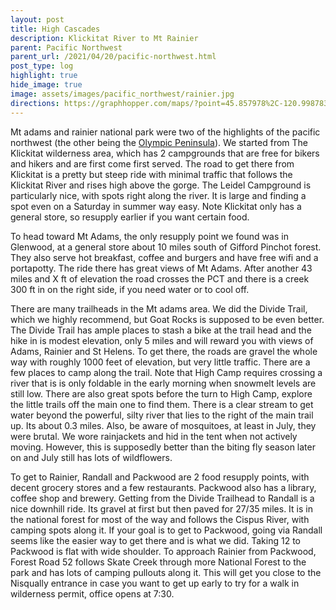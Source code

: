 ```yaml
---
layout: post
title: High Cascades
description: Klickitat River to Mt Rainier
parent: Pacific Northwest
parent_url: /2021/04/20/pacific-northwest.html
post_type: log
highlight: true
hide_image: true
image: assets/images/pacific_northwest/rainier.jpg
directions: https://graphhopper.com/maps/?point=45.857978%2C-120.998783&point=45.999943%2C-121.490679&point=46.26908%2C-121.578655&point=46.535942%2C-121.957211&point=46.60884%2C-121.673026&point=46.723859%2C-121.830139&locale=en-us&elevation=true&profile=bike&use_miles=false&selected_detail=Elevation&layer=TF%20Cycle
---
```


<script src="https://cdn.jsdelivr.net/npm/publicalbum@latest/embed-ui.min.js" async></script>
<div class="pa-carousel-widget"
  data-link="https://photos.app.goo.gl/mvdENWKsh8g6hjFBA"
  data-title="High Cascades"
  data-description="36 new photos added to shared album">
  <object data="https://lh3.googleusercontent.com/IeL03Ki1t8NRZKi_wNyxpnogopf-XvEz2FVg6YwjK4WnOi6WxGP-WXJBhyWti_P_hk9Upwrg3MS9yOr52JLg3afpk2uYttycj_Si-drqOyZEz4XKslmOLVjx1L6PaGf7J6syUMvYEQ=w1920-h1080"></object>
  <object data="https://lh3.googleusercontent.com/dGpZ9xii1nuKDwRI1K7HZPw0Y1MyK3aEkNp7ZiJkFHQNy7MgLEHGRK8nXEOCm3rt7BjXpT2o0ZFm9RqXf-rvJZPThYQ2D-D649rjPxIPDQB4RnbnpHbrBeK4FpGqjdlW7dDfOfDxaQ=w1920-h1080"></object>
  <object data="https://lh3.googleusercontent.com/7Vf7USDneuD2IysBLXn1ZQ1DYIR7Ejc1ZNFjHikqZM5bA7osJt9k5yceVdiRNKUzApAiYeunYSiRkkY493qFTrmG3KO0jmunz5xcqxoX6q0HjwS_isbV76LzhZKydb1FpbCF-QBk8w=w1920-h1080"></object>
  <object data="https://lh3.googleusercontent.com/Pbih6GuQ0dcTYoyCnwr1oQ44q-IBXgZDTIzyIe3ywys-Tmd5iiHG28fRNJAYkgX1cyJkKoMB_Eb9qwLciizi5P4u4AzZfVw9W-kyNPBfzkhSZ4oen9TjHwlnkwaS5NqxtH71p8-l-A=w1920-h1080"></object>
  <object data="https://lh3.googleusercontent.com/jyveH9kgYWYjkGO_4Mvq2jW9fqQownm2Gajk9glsuzVp3gnxZMZayEiVCzhNHeLg7JBa_fQjWjQrJ_WcLfIqx7wmzHzDEoh-Nmy_LfVKMeDEJArOT13auCZd9X6GcLUsbSBhbVp2yQ=w1920-h1080"></object>
  <object data="https://lh3.googleusercontent.com/Lz1ysT4gCNzJ7q8F28VxHorD7emxZBoqbAY408-GWEcQk-PIn7FNdn8AFhTSl21iELKiBYPA4vNd8aMYr8KTVuqsiBCNijZIHIa7f8S9rNKc5Qe37p16Zf5N9workIpO6Kym3dguow=w1920-h1080"></object>
  <object data="https://lh3.googleusercontent.com/cPjH2_I7VCa3pnHQ2UydPaGbUdjBOYB7P7JhMz2sDsFFrdeuFhaHRxTAbNXsPMMSTeyfTdRlOBZ0ROFxK__qrdPkmeDeduGuPZAF26Yq0BswP-lfZzd0f5k7fRpVqAz3vNBHQ5zwcw=w1920-h1080"></object>
  <object data="https://lh3.googleusercontent.com/baeo05bFOBLdAQKnHJD95TAutfNXAaWQMC3zoyNaYsEDvy6OnTtv36-U47_IDsWJ5s2-MMY598YR-TmtVz6pSHoSY5fGS5Nx8CrQHQ5uJohqwsZLjd8DZ_H4YYHDk1mmuj4gEGgMxQ=w1920-h1080"></object>
  <object data="https://lh3.googleusercontent.com/x7dTo70fnqIYfsrdTPVFSLnHIei6JY1JUf9D91ATlDFROYNVJoj6-YXU8LKb2t5rlAw2T6aArHVWBuChFQa2KFTqqXQJiY-y63ezRIkrRM12LdF_o5t2heVSvDiF6cLijipv-tUrYA=w1920-h1080"></object>
  <object data="https://lh3.googleusercontent.com/0xs3obssH_rlcUwSfVnWosdhO705p2WxkLsFXlXZ0W-hgAk9ECa0K5Lr3BCsYO3cjIaZO4fZL7RKVi_cUrv9JzEeMVnIHtps2Him5Pqs-EqmIyZuOd-RYhoWAOcnCeszm3UuSfR2Ww=w1920-h1080"></object>
  <object data="https://lh3.googleusercontent.com/e1hB3qjouuyVXWp8JcsPGyjoDaksyusHavj0oJQAOy66W5V1LL_Ry2SvRfjO2s1VYYeacth_e_Zqqnb3byIFPnpihlfzSM17nH6sfj1zCrv0C2f94iCudXops0L66mS5s2tZnId-tw=w1920-h1080"></object>
  <object data="https://lh3.googleusercontent.com/5m83c94ye8E37iULr8GhpzVWd5GXwVQetu6A2raQ5yWyOeVkEOVZ0C6VVvk79PcBX2oaYiykRl0oEjwIBNKwqenvHP8CYMihmBkXLOCA1cXYsrGEXrw5cGWvOl3Y-oORhnttTuUYLQ=w1920-h1080"></object>
  <object data="https://lh3.googleusercontent.com/vv8-LHq7kZIz9vOVO7AazipC28Y2BGVAadsE1hFyn2tTHF02r31I2dAR8_0QFvzB2sH8LspAyI4B85sR2DtNe4RPlbmTWRKv1pI1yl6JGXFygDRuLJP_W1R8SXb6ivPSprQCBgA7uA=w1920-h1080"></object>
  <object data="https://lh3.googleusercontent.com/uXWbOpRgvMz4vvP0DwqghhXNprjWdJyinVRcN3WOcEQR0JACFkd3RgmqSOBpOB_EdfmWR4Dtb0dyWQbV7J6wIae3yEwSyxchaDzIqle-1m9XZ3k2-tHtkPippBOJ0MnRAd1yNGUFkg=w1920-h1080"></object>
  <object data="https://lh3.googleusercontent.com/7khGdNAkSIn22Rq2V8N7MR3ZPpM4CfvW_aCdy3e41wYv-ZUxAIznAewzpN9qbJoPwEqb9VygT8gxF3GwuoIbNVJgKC1amWGa9TbwpYqWjBzyxFxOehPQcQBHUbQTgIXCkVNL6H9OSg=w1920-h1080"></object>
  <object data="https://lh3.googleusercontent.com/I3MUB0YOM5ofzqxGsh-cJRCjkKM0E9DxmPKzPwYz59NPgfAQrZP5G0XCW9HT_Gyn_BgDh8wsG6tjof-Vqg_JDFno2L8r5Lq-pVI5vLEXNjnXrsuau3Z2RaYxvGJ-mMQiL4KZWWusdw=w1920-h1080"></object>
  <object data="https://lh3.googleusercontent.com/2hFteyFHvaB_EJFqfJMnihHEvJLSgrGg5uSHVwOB6M3m8TH4Ahxms711Hrna07oitYP2x28M7Ejigp5GcqBbzMIzKikD4lbpEaOPydPtw-JjwlKximLQ0ZoN2cqBOj8jOuEa4x9uAg=w1920-h1080"></object>
  <object data="https://lh3.googleusercontent.com/XjwFCaskOQ6wSNqe5CG6o8N9WH4GXkkjJ2shg1hOZNrtQkUMFxkFpmK7NhVvld5SUbXxxlfsxhD9QQzzH5lbh9yrybtfjpt1kqs4Q1mAWPNihNoW3I3oAiec6duQe-yiOsx0aKVeJg=w1920-h1080"></object>
  <object data="https://lh3.googleusercontent.com/AqDsjzoHN84fxiWThecfb2m9PvQXGtmOeXP8kjzFC4ARj-uDuBKZxSANIUhHj5oVhnNI3GUb0-cUYtFnsQUXZAg-U3kITgDiibW_mxwNSF3m7YntOmoOHSvSLu_lcFUqgcorNOQfFQ=w1920-h1080"></object>
  <object data="https://lh3.googleusercontent.com/SAAIevwOKDa7LMLTLMmRLZs75K3_1HdliGYPr51gYxXjAvJv0HteOg4k2lqcwVZdtty8CVP7lz2KaybKx6a696OCnqOJi4OwJKUSJN98A0UZMrCi4Oz1jmYknee-kgn9ECo2LHFdzw=w1920-h1080"></object>
  <object data="https://lh3.googleusercontent.com/obMePVnZD5HOhC0DE1xpbrUaRO5ugt6tklZ4Dm4NqOZ7Ke7nGuILVo3n1ArhYOefyDCUZ3aSMcbIj0ZbX7ERrU_ULyNxyWinRad5lTq09vx_7OtEmkPrIfbFHMMsYjLBU3rDYzRB8g=w1920-h1080"></object>
  <object data="https://lh3.googleusercontent.com/MJ52oPPeaKMDw48H9_TgIA2cIQC2CS5-U3QD0BQadSNl7al9nRXvVCmgoQ5ioexKb7JYxi28_WgnD_5Sg9jzk_N2lrPBbzvIcKgiYpLegGujnV58sCenrVZS7WZ0lKyxpDgMRR5n-w=w1920-h1080"></object>
  <object data="https://lh3.googleusercontent.com/RtfsMvEjyiempj4Q6wniBf9wG_E7qigBnJycP30Ckr5WzuyitB2si5CSn3VgHuZOPj5S2KK-Um1A4XFAJWa1KmoQ-kjCwRvLdYime0qBXzaZ-7o5nnx0UkEYK7uvSk4rliqkTzmjig=w1920-h1080"></object>
  <object data="https://lh3.googleusercontent.com/F8RnbuMLPAVqJhnO8vAcJG340L3llEMi8hw0HXM8yXwceMmxTsrpw3SLBlOoyy0NhxehmXSrSE5GW2hatlfn9wDX978N0T6IOHPY8AslOmKKMgboBvGYy48ZxRbxFkxtgQMH5dUOPw=w1920-h1080"></object>
  <object data="https://lh3.googleusercontent.com/Rw5ydaET02TA9NapJSgQcoNgEqpBjTDBYBxzAcjuXjA3PcvC_WUJTJQjlZEXrMuxx_ceCEnvcQgfpqk7mijXPssTAroIN8ZG7wPnt_K5wF5lSIri7mDb3s4_qZNyf_tbdejMZxL-wg=w1920-h1080"></object>
  <object data="https://lh3.googleusercontent.com/-nCmRoo7L6YGl9PeDz0ZlyCzW4LRjkfrRzzZVb6dphfUIR0mjUvnw0kRQjMZC079NbNnRf19n1qqSJl6ZsQAKoO9GZOFhBKS4PzaClURN0qxex_jpNjPJnNVBCZOg2p48LrfAAUFkQ=w1920-h1080"></object>
  <object data="https://lh3.googleusercontent.com/a4Y2JQWAkigPtp2EEGJXUcgM-t7siS2uqAFedHuHQ_C0yn4oCdVIbifOd1qbuGhhzxefkYRycGxNGR2gxK8qckDf2WvBe-OLbxGgW-_UbDQr2kgabjSJMzSN1AnKO_YxdADvtlO7mQ=w1920-h1080"></object>
  <object data="https://lh3.googleusercontent.com/V_sj4j65P4qhFKvoHlPZEZ7AsjugJWd829suoVjYzDu1tCd_umsZ8jrM4eLEbCS1uXzo-6UgYsa6OEGcyWvBULlp_bGMGffTUOTOCC4ZWfYgLbiPAWmwhMDZrKzeltA05j8JdUmpxA=w1920-h1080"></object>
  <object data="https://lh3.googleusercontent.com/n_HfHwb-3ij_tlkrlmbW9ZJMgkdThB4ctdVnoOeYgdiOQQ76z8UP5yBXTVY0KmiCpepvXIkWkq6B8eVShs5bku9a-7IV4jsAkxBcTkmm15q8oLyd1DRLQ3YzZNRCBJr1troy88S8BQ=w1920-h1080"></object>
  <object data="https://lh3.googleusercontent.com/rQTjr7mgo5REYk0-U6zZdbmJE4pOQC-1RWZtPLl61XfNgYrCWC9vkJ_RTvZSJ605HaQh1NMQVEmb397AhW_rFBkMaY2IwmXxb-CIgPtAJM6Jk9Gl7zfphFTs6Yt1ahLOm4Cl15mPAg=w1920-h1080"></object>
  <object data="https://lh3.googleusercontent.com/yJESXbLmYB-re7oPz1HJkZq-bib1loxTK-zFKQJVmzKJ_WR7cNKJ24qsHmC32bCfl28mQsTYlIoD_fpRxhMKFdIynw0k7pg4En-6TKtADTkPhMvK36U6iSHsS97qrH6_oedLqFQL3g=w1920-h1080"></object>
  <object data="https://lh3.googleusercontent.com/qUkfZQYqs-6-liWXuFKWYIOQp_p11mAqRn2JJugOTC3IUDBUGCpShF8VjUs215mvd7cf57C5R7fzwOIgfXglm0RfqecKrlcxwCet2HpEUnbr_Nrtob7DxTDCBpuMyP0LINGaPMrY2A=w1920-h1080"></object>
  <object data="https://lh3.googleusercontent.com/eCJvJVfCB6YS-nhuH0fP2HrajF9mexotiBKyM4oYrHNfzYSU3iEX4WTis_OQJBGrrJwO2xQ2Y1ipj5zJ7uebhjhZOZ80Ikg8Z93zKidel4FVVNhTSdMlC1qKOptYto4AqG93RgUXzA=w1920-h1080"></object>
  <object data="https://lh3.googleusercontent.com/j-QJs90wYLanCo1iYOG4TjHts7KLS8G6zz__mbmZ3ARahAp-RL5Js-_woXL3pkcL6gqxmvpRs9US2BIAcob7f_qkHt4yhXxFpUZV4rkGF3nNEjfGgE-IXS5EWFl5UTegb2AidAbJ_A=w1920-h1080"></object>
  <object data="https://lh3.googleusercontent.com/ImPWTGHchLvxi36h1CSXR1iVU_HTGV18FP4pfoRPtsUe7iKH2pASmjTFBav1PVh6q-vvdl3mRv3xRgRRczD82soFVTn-3-BkDCikf_nMN0Y7LQMPVSdzeeKIi3p2KwTah0YDf4ThiA=w1920-h1080"></object>
  <object data="https://lh3.googleusercontent.com/OBkLU-ZyngXlutsSXTn_V8QWQjvtHgT_K6zE4LJ5JtbTwSHGZ6bSi-b3lRcojcVcNytan0uOGftNiO4EPEN-U3q2ndDh9dTfx6Ow2LTcxL5g1BvoIBomYuNDyPmFT-aMrEjDQLDr9g=w1920-h1080"></object>
</div>

Mt adams and rainier national park were two of the highlights of the pacific northwest (the other being the <a href="2021/08/04/log-olympic-discovery-trail.html">Olympic Peninsula</a>). We started from The Klickitat wilderness area, which has 2 campgrounds that are free for bikers and hikers and are first come first served. The road to get there from Klickitat is a pretty but steep ride with minimal traffic that follows the Klickitat River and rises high above the gorge. The Leidel Campground is particularly nice, with spots right along the river. It is large and finding a spot even on a Saturday in summer way easy. Note Klickitat only has a general store, so resupply earlier if
you want certain food.

To head toward Mt Adams, the only resupply point we found was in Glenwood, at a general store about 10 miles south of Gifford Pinchot forest. They also serve hot breakfast, coffee and burgers and have free wifi and a portapotty. The ride there has great views of Mt Adams. After another 43 miles and X ft of elevation the road crosses the PCT and there is a creek 300 ft in on the right side, if you need water or to cool off.

There are many trailheads in the Mt adams area. We did the Divide Trail, which we highly recommend, but Goat Rocks is supposed to be even better. The Divide Trail has ample places to stash a bike at the trail head and the hike in is modest elevation, only 5 miles and will reward you with views of Adams, Rainier and St Helens. To get there, the roads are gravel the whole way with roughly 1000 feet of elevation, but very little traffic. There are a few places to camp along the trail. Note that High Camp requires crossing a river that is is only foldable in the early morning when snowmelt levels are still low. There are also great spots before the turn to High Camp, explore the little trails off the main one to find them. There is a clear stream to get water beyond the powerful, silty river that lies to the right of the main trail up. Its about 0.3 miles. Also, be aware of mosquitoes, at least in July, they were brutal. We wore rainjackets and hid in the tent when not actively moving. However, this is supposedly better than the biting fly season later on and July still has lots of wildflowers.

To get to Rainier, Randall and Packwood are 2 food resupply points, with decent grocery stores and a few restaurants. Packwood also has a library, coffee shop and brewery. Getting from the Divide Trailhead to Randall is a nice downhill ride. Its gravel at first but then paved for 27/35 miles. It is in the national forest for most of the way and follows the Cispus River, with  camping spots along it. If your goal is to get to Packwood, going via Randall seems like the easier way to get there and is what we did. Taking 12 to Packwood is flat with wide shoulder. To approach Rainier from Packwood, Forest Road 52 follows Skate Creek through more National Forest to the park and has lots of camping pullouts along it. This will get you close to the Nisqually entrance in case you want to get up early to try for a walk in wilderness permit, office opens at 7:30.

